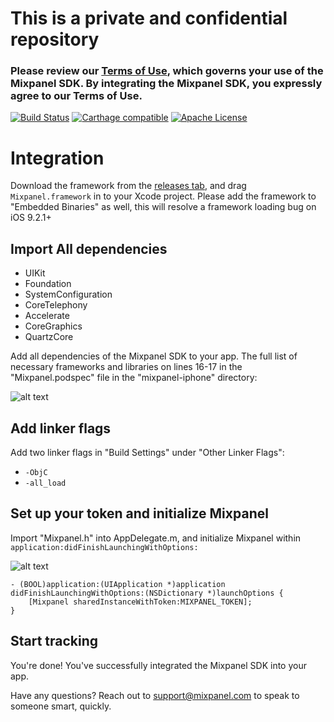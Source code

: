 # This is a private and confidential repository

### Please review our [Terms of Use](https://mixpanel.com/terms/), which governs your use of the Mixpanel SDK.  By integrating the Mixpanel SDK, you expressly agree to our Terms of Use.

[![Build Status](https://travis-ci.org/mixpanel/mixpanel-iphone.svg?branch=yolo-travis-ci)](https://travis-ci.org/mixpanel/mixpanel-iphone)
[![Carthage compatible](https://img.shields.io/badge/Carthage-compatible-4BC51D.svg?style=flat)](https://github.com/Carthage/Carthage)
[![Apache License](http://img.shields.io/cocoapods/l/Mixpanel.svg?style=flat)](https://mixpanel.com)


# Integration

Download the framework from the [releases tab](https://github.com/mixpanel/mixpanel-iphone-CE/releases), and drag `Mixpanel.framework` in to your Xcode project. Please add the framework to "Embedded Binaries" as well, this will resolve a framework loading bug on iOS 9.2.1+

## Import All dependencies

* UIKit
* Foundation
* SystemConfiguration
* CoreTelephony
* Accelerate
* CoreGraphics
* QuartzCore

Add all dependencies of the Mixpanel SDK to your app. The full list of necessary frameworks and libraries on lines 16-17 in the "Mixpanel.podspec" file in the "mixpanel-iphone" directory: 

![alt text](http://images.mxpnl.com/blog/2014-09-24%2001:32:27.445697-1__vim_and_spritybird_and_Mixpanel_-_Agent_and_spritybird.png)

## Add linker flags

Add two linker flags in "Build Settings" under "Other Linker Flags":

* `-ObjC`
* `-all_load`

## Set up your token and initialize Mixpanel

Import "Mixpanel.h" into AppDelegate.m, and initialize Mixpanel within `application:didFinishLaunchingWithOptions:`

![alt text](http://images.mxpnl.com/blog/2014-09-24%2001:19:19.598858-AppDelegate_m.png)

```
- (BOOL)application:(UIApplication *)application didFinishLaunchingWithOptions:(NSDictionary *)launchOptions {
    [Mixpanel sharedInstanceWithToken:MIXPANEL_TOKEN];
}
```

## Start tracking

You're done! You've successfully integrated the Mixpanel SDK into your app.

Have any questions? Reach out to [support@mixpanel.com](mailto:support@mixpanel.com) to speak to someone smart, quickly.

